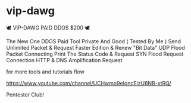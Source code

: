 # vip-dawg

🕊 VIP-DAWG PAID DDOS $200 🕊

 The New One DDOS Paid Tool 
Private And Good ( Tested By Me ) 
 Send Unlimited Packet & Request
Faster Edition & Renew "Bit Data"
UDP Flood Packet Connecting 
Print The Status Code & Request
SYN Flood Request Connection
HTTP & DNS Amplification Request

for more tools and tutorials flow 

https://www.youtube.com/channel/UCHwmo9eIoncEizU8NB-xtRQ/

Pentester Club!
